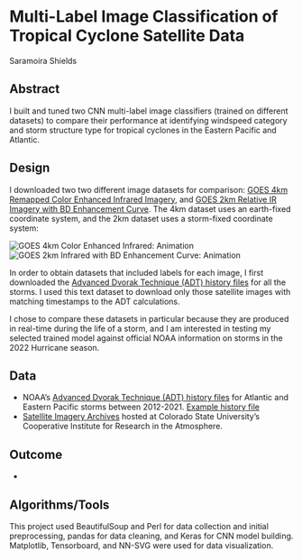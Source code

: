 # Multi-Label Image Classification of Tropical Cyclone Satellite Data
Saramoira Shields

## Abstract
I built and tuned two CNN multi-label image classifiers (trained on different datasets) to compare their performance at identifying windspeed category and storm structure type for tropical cyclones in the Eastern Pacific and Atlantic. 

## Design 

I downloaded two two different image datasets for comparison: [GOES 4km Remapped Color Enhanced Infrared Imagery](), and [GOES 2km Relative IR Imagery with BD Enhancement Curve](). The 4km dataset uses an earth-fixed coordinate system, and the 2km dataset uses a storm-fixed coordinate system:

![GOES 4km Color Enhanced Infrared: Animation](https://github.com/saramoira/deep_learning/blob/main/images/Dorian_4km.gif) ![GOES 2km Infrared with BD Enhancement Curve: Animation](https://github.com/saramoira/deep_learning/blob/main/images/Dorian_4km.gif)

In order to obtain datasets that included labels for each image, I first downloaded the [Advanced Dvorak Technique (ADT) history files]() for all the storms. I used this text dataset to download only those satellite images with matching timestamps to the ADT calculations.

I chose to compare these datasets in particular because they are produced in real-time during the life of a storm, and I am interested in testing my selected trained model against official NOAA information on storms in the 2022 Hurricane season. 

## Data

* NOAA’s [Advanced Dvorak Technique (ADT) history files](https://www.ssd.noaa.gov/PS/TROP/2021/adt/archive.html) for Atlantic and Eastern Pacific storms between 2012-2021. [Example history file](https://www.ssd.noaa.gov/PS/TROP/DATA/2021/adt/text/01L-list.txt)
* [Satellite Imagery Archives](https://rammb-data.cira.colostate.edu/tc_realtime/storm_satellite.asp?storm_identifier=al072021) hosted at Colorado State University’s Cooperative Institute for Research in the Atmosphere.

## Outcome

* 

## Algorithms/Tools
This project used BeautifulSoup and Perl for data collection and initial preprocessing, pandas for data cleaning, and Keras for CNN model building. Matplotlib, Tensorboard, and NN-SVG were used for data visualization.
